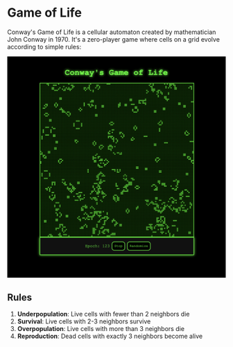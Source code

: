 # Game of Life

Conway's Game of Life is a cellular automaton created by mathematician John Conway in 1970. It's a zero-player game where cells on a grid evolve according to simple rules:

![game-of-life](/assets/game-of-life.png)

## Rules

1. **Underpopulation**: Live cells with fewer than 2 neighbors die
2. **Survival**: Live cells with 2-3 neighbors survive
3. **Overpopulation**: Live cells with more than 3 neighbors die
4. **Reproduction**: Dead cells with exactly 3 neighbors become alive

